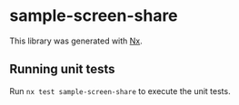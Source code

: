 # sample-screen-share

This library was generated with [Nx](https://nx.dev).

## Running unit tests

Run `nx test sample-screen-share` to execute the unit tests.
